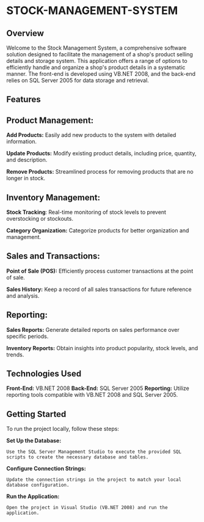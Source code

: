 # STOCK-MANAGEMENT-SYSTEM

## Overview

Welcome to the Stock Management System, a comprehensive software solution designed to facilitate the management of a shop's product selling details and storage system. This application offers a range of options to efficiently handle and organize a shop's product details in a systematic manner. The front-end is developed using VB.NET 2008, and the back-end relies on SQL Server 2005 for data storage and retrieval.

## Features
## Product Management:

**Add Products:** Easily add new products to the system with detailed information.

**Update Products:** Modify existing product details, including price, quantity, and description.

**Remove Products:** Streamlined process for removing products that are no longer in stock.

## Inventory Management:

**Stock Tracking**: Real-time monitoring of stock levels to prevent overstocking or stockouts.

**Category Organization:** Categorize products for better organization and management.

## Sales and Transactions:

**Point of Sale (POS):** Efficiently process customer transactions at the point of sale.

**Sales History:** Keep a record of all sales transactions for future reference and analysis.

## Reporting:

**Sales Reports:** Generate detailed reports on sales performance over specific periods.

**Inventory Reports:** Obtain insights into product popularity, stock levels, and trends.

## Technologies Used

**Front-End:** VB.NET 2008
**Back-End:** SQL Server 2005
**Reporting:** Utilize reporting tools compatible with VB.NET 2008 and SQL Server 2005.

## Getting Started

To run the project locally, follow these steps:

**Set Up the Database:**

    Use the SQL Server Management Studio to execute the provided SQL scripts to create the necessary database and tables.

**Configure Connection Strings:**

    Update the connection strings in the project to match your local database configuration.

**Run the Application:**

    Open the project in Visual Studio (VB.NET 2008) and run the application.
